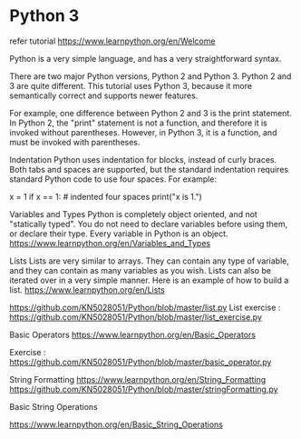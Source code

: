 <h1>Python 3</h1>

refer tutorial
https://www.learnpython.org/en/Welcome


Python is a very simple language, and has a very straightforward syntax. 
 
There are two major Python versions, Python 2 and Python 3. Python 2 and 3 are quite different. This tutorial uses Python 3, because it more semantically correct and supports newer features.
 
For example, one difference between Python 2 and 3 is the print statement. In Python 2, the "print" statement is not a function, and therefore it is invoked without parentheses. However, in Python 3, it is a function, and must be invoked with parentheses.
 
Indentation
Python uses indentation for blocks, instead of curly braces. Both tabs and spaces are supported, but the standard indentation requires standard Python code to use four spaces. For example:
 
x = 1
if x == 1:
    # indented four spaces
    print("x is 1.")
 
 
Variables and Types
Python is completely object oriented, and not "statically typed". You do not need to declare variables before using them, or declare their type. Every variable in Python is an object.
https://www.learnpython.org/en/Variables_and_Types
 
Lists
Lists are very similar to arrays. They can contain any type of variable, and they can contain as many variables as you wish. Lists can also be iterated over in a very simple manner. Here is an example of how to build a list.
https://www.learnpython.org/en/Lists
 
https://github.com/KN5028051/Python/blob/master/list.py
List exercise : https://github.com/KN5028051/Python/blob/master/list_exercise.py
 
Basic Operators
https://www.learnpython.org/en/Basic_Operators

Exercise : https://github.com/KN5028051/Python/blob/master/basic_operator.py


String Formatting
https://www.learnpython.org/en/String_Formatting
https://github.com/KN5028051/Python/blob/master/stringFormatting.py

Basic String Operations

https://www.learnpython.org/en/Basic_String_Operations

 
 
